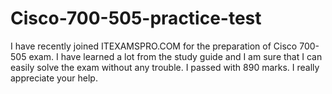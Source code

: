 # Cisco-700-505-practice-test
I have recently joined ITEXAMSPRO.COM for the preparation of Cisco 700-505 exam. I have learned a lot from the study guide and I am sure that I can easily solve the exam without any trouble. I passed with 890 marks. I really appreciate your help.

